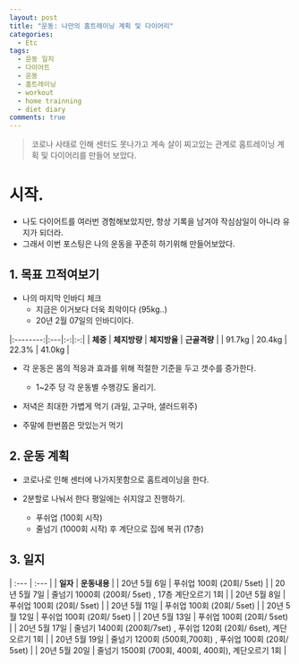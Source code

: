```yaml
---
layout: post
title: "운동: 나만의 홈트레이닝 계획 및 다이어리"
categories:
  - Etc
tags:
  - 운동 일지
  - 다이어트
  - 운동
  - 홈트레이닝
  - workout
  - home trainning
  - diet diary
comments: true
---
```


> 코로나 사태로 인해 센터도 못나가고 계속 살이 찌고있는 관계로 홈트레이닝 계획 및 다이어리를 만들어 보았다. 

# 시작. 
 - 나도 다이어트를 여러번 경험해보았지만, 항상 기록을 남겨야 작심삼일이 아니라 유지가 되더라. 
 - 그래서 이번 포스팅은 나의 운동을 꾸준히 하기위해 만들어보았다. 

## 1. 목표 끄적여보기
 - 나의 마지막 인바디 체크 
     - 지금은 이거보다 더욱 최악이다 (95kg..)
     - 20년 2월 07일의 인바디이다.

 |:--------:|:---|:-:|:-:|
 |  **체중** | **체지방량** | **체지방율** | **근골격량** |
 | 91.7kg | 20.4kg | 22.3% | 41.0kg |

 
 - 각 운동은 몸의 적응과 효과를 위해 적절한 기준을 두고 갯수를 증가한다.
     - 1~2주 당 각 운동별 수행강도 올리기.

 - 저녁은 최대한 가볍게 먹기 (과일, 고구마, 샐러드위주)

 - 주말에 한번쯤은 맛있는거 먹기
 

## 2. 운동 계획
  - 코로나로 인해 센터에 나가지못함으로 홈트레이닝을 한다.

  - 2분할로 나눠서 한다 평일에는 쉬지않고 진행하기. 
  
     - 푸쉬업 (100회 시작) 
     - 줄넘기 (1000회 시작) 후 계단으로 집에 복귀 (17층)

## 3. 일지 

| :--- | :--- | 
| **일자** | **운동내용** |
| 20년 5월 6일 | 푸쉬업 100회 (20회/ 5set) | 
| 20년 5월 7일 | 줄넘기 1000회 (200회/ 5set) , 17층 계단오르기 1회 |
| 20년 5월 8일 | 푸쉬업 100회 (20회/ 5set) | 
| 20년 5월 11일 | 푸쉬업 100회 (20회/ 5set) |
| 20년 5월 12일 | 푸쉬업 100회 (20회/ 5set) |
| 20년 5월 13일 | 푸쉬업 100회 (20회/ 5set) |
| 20년 5월 17일 | 줄넘기 1400회 (200회/7set) , 푸쉬업 120회 (20회/ 6set), 계단오르기 1회 | 
| 20년 5월 19일 | 줄넘기 1200회 (500회,700회) , 푸쉬업 100회 (20회/ 5set) |
| 20년 5월 20일 | 줄넘기 1500회 (700회, 400회, 400회), 계단오르기 1회 |


